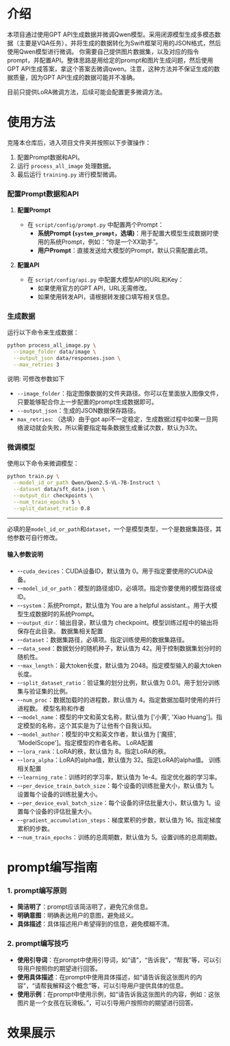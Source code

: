 
# 介绍
本项目通过使用GPT API生成数据并微调Qwen模型。采用闭源模型生成多模态数据（主要是VQA任务），并将生成的数据转化为Swift框架可用的JSON格式，然后使用Qwen模型进行微调。
你需要自己提供图片数据集，以及对应的指令prompt，并配置API。整体思路是用给定的prompt和图片生成问题，然后使用GPT API生成答案，拿这个答案去微调qwen。注意，这种方法并不保证生成的数据质量，因为GPT API生成的数据可能并不准确。

目前只提供LoRA微调方法，后续可能会配置更多微调方法。

# 使用方法

克隆本仓库后，进入项目文件夹并按照以下步骤操作：

1. 配置Prompt数据和API。
2. 运行 `process_all_image` 处理数据。
3. 最后运行 `training.py` 进行模型微调。

### 配置Prompt数据和API

1. **配置Prompt**  
   - 在 `script/config/prompt.py` 中配置两个Prompt：
     - **系统Prompt (`system_prompt`，选填)**：用于配置大模型生成数据时使用的系统Prompt，例如：“你是一个XX助手”。
     - **用户Prompt**：直接发送给大模型的Prompt，默认只需配置此项。
   
2. **配置API**  
   - 在 `script/config/api.py` 中配置大模型API的URL和Key：
     - 如果使用官方的GPT API，URL无需修改。
     - 如果使用转发API，请根据转发接口填写相关信息。

### 生成数据

运行以下命令来生成数据：

```bash
python process_all_image.py \
  --image_folder data/image \
  --output_json data/responses.json \
  --max_retries 3
```
说明:
可修改参数如下
- `--image_folder`：指定图像数据的文件夹路径。你可以在里面放入图像文件，只要能够配合你上一步配置的prompt生成数据即可。
- `--output_json`：生成的JSON数据保存路径。
- `max_retries`: （选填）由于gpt api不一定稳定，生成数据过程中如果一旦网络波动就会失败，所以需要指定每条数据生成重试次数，默认为3次。

### 微调模型

使用以下命令来微调模型：

```bash
python train.py \
  --model_id_or_path Qwen/Qwen2.5-VL-7B-Instruct \
  --dataset data/sft_data.json \
  --output_dir checkpoints \
  --num_train_epochs 5 \
  --split_dataset_ratio 0.8

```

---
必填的是`model_id_or_path`和`dataset`，一个是模型类型，一个是数据集路径，其他参数可自行修改。

#### 输入参数说明
- --`cuda_devices`：CUDA设备ID，默认值为 0。用于指定要使用的CUDA设备。
- --`model_id_or_path`：模型的路径或ID，必填项。指定你要使用的模型路径或ID。
- --`system`：系统Prompt，默认值为 You are a helpful assistant.。用于大模型生成数据时的系统Prompt。
- --`output_dir`：输出目录，默认值为 checkpoint。模型训练过程中的输出将保存在此目录。
数据集相关配置
- --`dataset`：数据集路径，必填项。指定训练使用的数据集路径。
- --`data_seed`：数据划分的随机种子，默认值为 42。用于控制数据集划分时的随机性。
- --`max_length`：最大token长度，默认值为 2048。指定模型输入的最大token长度。
- --`split_dataset_ratio`：验证集的划分比例，默认值为 0.01。用于划分训练集与验证集的比例。
- --`num_proc`：数据加载时的进程数，默认值为 4。指定数据加载时使用的并行进程数。
模型名称和作者
- --`model_name`：模型的中文和英文名称，默认值为 ['小黄', 'Xiao Huang']。指定模型的名称，这个其实是为了让他有个自我认知。
- --`model_author`：模型的中文和英文作者，默认值为 ['魔搭', 'ModelScope']。指定模型的作者名称。
LoRA配置
- --`lora_rank`：LoRA的秩，默认值为 8。指定LoRA的秩。
- --`lora_alpha`：LoRA的alpha值，默认值为 32。指定LoRA的alpha值。
训练相关配置
- --`learning_rate`：训练时的学习率，默认值为 1e-4。指定优化器的学习率。
- --`per_device_train_batch_size`：每个设备的训练批量大小，默认值为 1。设置每个设备的训练批量大小。
- --`per_device_eval_batch_size`：每个设备的评估批量大小，默认值为 1。设置每个设备的评估批量大小。
- --`gradient_accumulation_steps`：梯度累积的步数，默认值为 16。指定梯度累积的步数。
- --`num_train_epochs`：训练的总周期数，默认值为 5。设置训练的总周期数。
# prompt编写指南
### 1. prompt编写原则
- **简洁明了**：prompt应该简洁明了，避免冗余信息。
- **明确意图**：明确表达用户的意图，避免歧义。
- **具体描述**：具体描述用户希望得到的信息，避免模糊不清。

### 2. prompt编写技巧
- **使用引导词**：在prompt中使用引导词，如“请”，“告诉我”，“帮我”等，可以引导用户按照你的期望进行回答。
- **使用具体描述**：在prompt中使用具体描述，如“请告诉我这张图片的内容”，“请帮我解释这个概念”等，可以引导用户提供具体的信息。
- **使用示例**：在prompt中使用示例，如“请告诉我这张图片的内容，例如：这张图片是一个女孩在玩滑板。”，可以引导用户按照你的期望进行回答。
# 效果展示